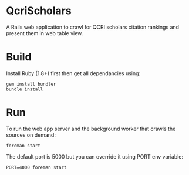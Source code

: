 # QcriScholars
A Rails web application to crawl for QCRI scholars citation rankings and present them in web table view.

# Build
Install Ruby (1.8+) first then get all dependancies using:

    gem install bundler
    bundle install

# Run
To run the web app server and the background worker that crawls the sources on demand:

    foreman start
    
The default port is 5000 but you can override it using PORT env variable:

    PORT=4000 foreman start
    

